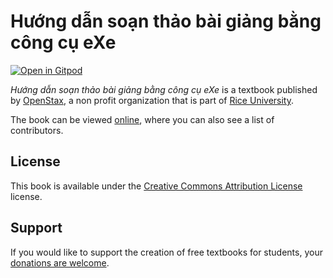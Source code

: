 # Hướng dẫn soạn thảo bài giảng bằng công cụ eXe

[![Open in Gitpod](https://gitpod.io/button/open-in-gitpod.svg)](https://gitpod.io/from-referrer/)

_Hướng dẫn soạn thảo bài giảng bằng công cụ eXe_ is a textbook published by [OpenStax](https://openstax.org/), a non profit organization that is part of [Rice University](https://www.rice.edu/).

The book can be viewed [online](https://github.com/cnx-user-books/cnxbook-huong-dan-soan-thao-bai-giang-bang-cong-cu-exe/releases/latest), where you can also see a list of contributors.

## License
This book is available under the [Creative Commons Attribution License](./LICENSE) license.

## Support
If you would like to support the creation of free textbooks for students, your [donations are welcome](https://riceconnect.rice.edu/donation/support-openstax-banner).
